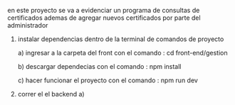 en este proyecto se va a evidenciar un programa de consultas de certificados ademas de agregar nuevos certificados por parte del administrador 

1. instalar dependencias dentro de la terminal de comandos de proyecto
   
    a) ingresar a la carpeta del front con el comando : cd front-end/gestion
   
    b) descargar dependecias con el comando : npm install
   
    c) hacer funcionar el proyecto con el comando : npm run dev
    
3. correr el el backend
    a) 
